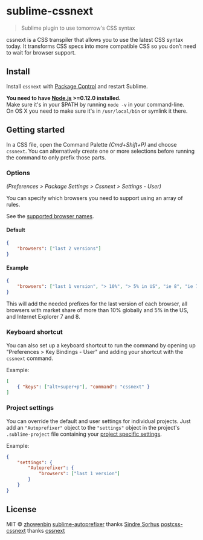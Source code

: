 # sublime-cssnext

> Sublime plugin to use tomorrow's CSS syntax

cssnext is a CSS transpiler that allows you to use the latest CSS syntax today. It transforms CSS specs into more compatible CSS so you don’t need to wait for browser support.


## Install

Install `cssnext` with [Package Control](https://sublime.wbond.net) and restart Sublime.

**You need to have [Node.js](http://nodejs.org) >=0.12.0 installed.**  
Make sure it's in your $PATH by running `node -v` in your command-line.  
On OS X you need to make sure it's in `/usr/local/bin` or symlink it there.


## Getting started

In a CSS file, open the Command Palette *(Cmd+Shift+P)* and choose `cssnext`. You can alternatively create one or more selections before running the command to only prefix those parts.


### Options

*(Preferences > Package Settings > Cssnext > Settings - User)*

You can specify which browsers you need to support using an array of rules.

See the [supported browser names](https://github.com/ai/autoprefixer#browsers).


#### Default

```json
{
	"browsers": ["last 2 versions"]
}
```


#### Example

```json
{
	"browsers": ["last 1 version", "> 10%", "> 5% in US", "ie 8", "ie 7"]
}
```

This will add the needed prefixes for the last version of each browser, all browsers with market share of more than 10% globally and 5% in the US, and Internet Explorer 7 and 8.


### Keyboard shortcut

You can also set up a keyboard shortcut to run the command by opening up "Preferences > Key Bindings - User" and adding your shortcut with the `cssnext` command.

Example:

```json
[
	{ "keys": ["alt+super+p"], "command": "cssnext" }
]
```


### Project settings

You can override the default and user settings for individual projects. Just add an `"Autoprefixer"` object to the `"settings"` object in the project's `.sublime-project` file containing your [project specific settings](http://www.sublimetext.com/docs/3/projects.html).

Example:

```json
{
	"settings": {
		"Autoprefixer": {
			"browsers": ["last 1 version"]
		}
	}
}
```


## License

MIT © [zhowenbin](http://zhouwenbin.com) 
[sublime-autoprefixer](https://github.com/sindresorhus/sublime-autoprefixer) thanks [Sindre Sorhus](http://sindresorhus.com) 
[postcss-cssnext](https://github.com/cssnext/postcss-cssnext) thanks [cssnext](https://github.com/cssnext/postcss-cssnext)

